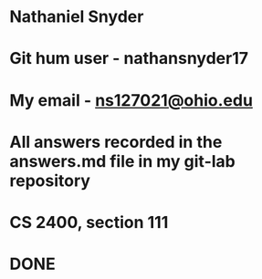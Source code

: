 # Nathaniel Snyder
# Git hum user - nathansnyder17
# My email - ns127021@ohio.edu
# All answers recorded in the answers.md file in my git-lab repository
# CS 2400, section 111
# DONE